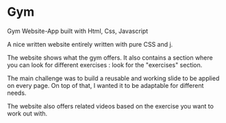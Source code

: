 # Gym
Gym Website-App built with Html, Css, Javascript

A nice written website entirely written with pure CSS and j.

The website shows what the gym offers. It also contains a section where you can look for different exercises : look for the "exercises" section.

The main challenge was to build a reusable and working slide to be applied on every page. On top of that, I wanted it to be adaptable for different needs.

The website also offers related videos based on the exercise you want to work out with.
